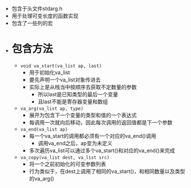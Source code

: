 - 包含于头文件stdarg.h
- 用于处理可变长度的函数实现
- 包含了一些列的宏
- # 包含方法
	- ``void va_start(va_list ap, last)``
		- 用于初始化va_list
		- 要先声明一个va_list对象传进去
		- 实际上是从栈当中按顺序去获取不定数量的参数
			- 所以last是已知类型的最后一个变量
			- 且last不能是寄存器变量和数组
	- ``va_arg(va_list ap, type)``
		- 展开为包含下一个变量的类型和值的一个表达式
		- 每调用一次就向后移动，因此每次调用的返回值都是下一个参数
	- ``va_end(va_list ap)``
		- 每一个va_start的调用都必须有一个对应的va_end()调用
			- 调用va_end之后，ap变为未定义
		- 多次遍历va_list可以通过多个va_start()和对应的va_end()来完成
	- ``va_copy(va_list dest, va_list src)``
		- 将一个之前初始化的可变参数列表
		- 行为类似于，在dest上调用了相同的va_start()，和相同数量以及类型的va_arg()